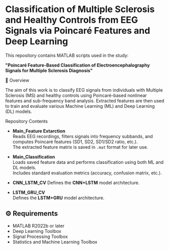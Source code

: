 # Classification of Multiple Sclerosis and Healthy Controls from EEG Signals via Poincaré Features and Deep Learning

This repository contains MATLAB scripts used in the study:

**"Poincaré Feature-Based Classification of Electroencephalography Signals for Multiple Sclerosis Diagnosis"**


🧠 Overview

The aim of this work is to classify EEG signals from individuals with Multiple Sclerosis (MS) and healthy controls using Poincaré-based nonlinear features and sub-frequency band analysis. Extracted features are then used to train and evaluate various Machine Learning (ML) and Deep Learning (DL) models.

Repository Contents


- **Main_Feature Extarction**  
  Reads EEG recordings, filters signals into frequency subbands, and computes Poincaré features (SD1, SD2, SD1/SD2 ratio, etc.).  
  The extracted feature matrix is saved in `.mat` format for later use.

- **Main_Classification**  
  Loads saved feature data and performs classification using both ML and DL models.  
  Includes standard evaluation metrics (accuracy, confusion matrix, etc.).

- **CNN_LSTM_CV**
  Defines the **CNN+LSTM** model architecture.

- **LSTM_GRU_CV**  
  Defines the **LSTM+GRU** model architecture.



## ⚙️ Requirements

- MATLAB R2022b or later  
- Deep Learning Toolbox  
- Signal Processing Toolbox  
- Statistics and Machine Learning Toolbox  
